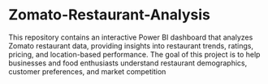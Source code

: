 # Zomato-Restaurant-Analysis
This repository contains an interactive Power BI dashboard that analyzes Zomato restaurant data, providing insights into restaurant trends, ratings, pricing, and location-based performance. The goal of this project is to help businesses and food enthusiasts understand restaurant demographics, customer preferences, and market competition
